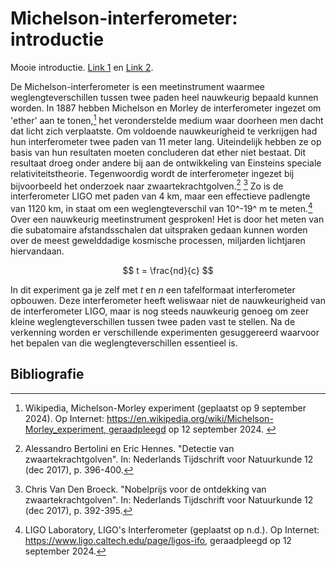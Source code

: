 # Michelson-interferometer: introductie

Mooie introductie. [Link 1](https://canvas.vu.nl/) en [Link 2](testdoc.md).

De Michelson-interferometer is een meetinstrument waarmee weglengteverschillen tussen twee paden heel nauwkeurig bepaald kunnen worden. In 1887 hebben Michelson en Morley de interferometer ingezet om 'ether' aan te tonen,[^1] het veronderstelde medium waar doorheen men dacht dat licht zich verplaatste. Om voldoende nauwkeurigheid te verkrijgen had hun interferometer twee paden van 11 meter lang. Uiteindelijk hebben ze op basis van hun resultaten moeten concluderen dat ether niet bestaat. Dit resultaat droeg onder andere bij aan de ontwikkeling van Einsteins speciale relativiteitstheorie. Tegenwoordig wordt de interferometer ingezet bij bijvoorbeeld het onderzoek naar zwaartekrachtgolven.[^2] [^3] Zo is de interferometer LIGO met paden van 4 km, maar een effectieve padlengte van 1120 km, in staat om een weglengteverschil van 10^-19^ m te meten.[^4] Over een nauwkeurig meetinstrument gesproken! Het is door het meten van die subatomaire afstandsschalen dat uitspraken gedaan kunnen worden over de meest gewelddadige kosmische processen, miljarden lichtjaren hiervandaan.

$$
t = \frac{nd}{c}
$$

In dit experiment ga je zelf met $t$ en $n$ een tafelformaat interferometer opbouwen. Deze interferometer heeft weliswaar niet de nauwkeurigheid van de interferometer LIGO, maar is nog steeds nauwkeurig genoeg om zeer kleine weglengteverschillen tussen twee paden vast te stellen. Na de verkenning worden er verschillende experimenten gesuggereerd waarvoor het bepalen van die weglengteverschillen essentieel is.

## Bibliografie

[^1]: Wikipedia, Michelson-Morley experiment (geplaatst op 9 september 2024). Op Internet: https://en.wikipedia.org/wiki/Michelson-Morley_experiment, geraadpleegd op 12 september 2024. 
[^2]: Alessandro Bertolini en Eric Hennes. "Detectie van zwaartekrachtgolven". In: Nederlands Tijdschrift voor Natuurkunde 12 (dec 2017), p. 396-400.
[^3]: Chris Van Den Broeck. "Nobelprijs voor de ontdekking van zwaartekrachtgolven". In: Nederlands Tijdschrift voor Natuurkunde 12 (dec 2017), p. 392-395.
[^4]: LIGO Laboratory, LIGO's Interferometer (geplaatst op n.d.). Op Internet: https://www.ligo.caltech.edu/page/ligos-ifo, geraadpleegd op 12 september 2024.
